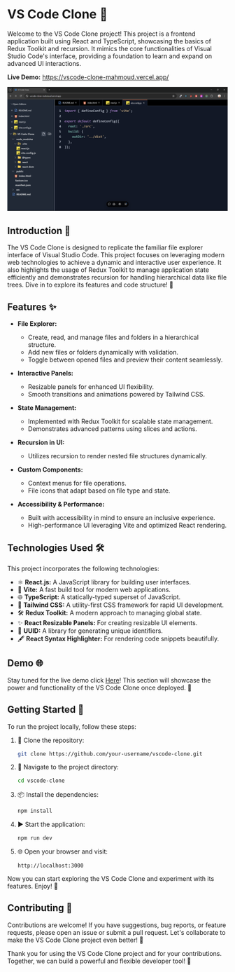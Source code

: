# VS Code Clone 🚀

Welcome to the VS Code Clone project! This project is a frontend application built using React and TypeScript, showcasing the basics of Redux Toolkit and recursion. It mimics the core functionalities of Visual Studio Code's interface, providing a foundation to learn and expand on advanced UI interactions.

**Live Demo:** https://vscode-clone-mahmoud.vercel.app/

![NDCG Algorithm](./public/project-imiage.webp "VsCode Clone App")

## Introduction 📜

The VS Code Clone is designed to replicate the familiar file explorer interface of Visual Studio Code. This project focuses on leveraging modern web technologies to achieve a dynamic and interactive user experience. It also highlights the usage of Redux Toolkit to manage application state efficiently and demonstrates recursion for handling hierarchical data like file trees. Dive in to explore its features and code structure! 💪

## Features ✨

- **File Explorer:**
  - Create, read, and manage files and folders in a hierarchical structure.
  - Add new files or folders dynamically with validation.
  - Toggle between opened files and preview their content seamlessly.

- **Interactive Panels:**
  - Resizable panels for enhanced UI flexibility.
  - Smooth transitions and animations powered by Tailwind CSS.

- **State Management:**
  - Implemented with Redux Toolkit for scalable state management.
  - Demonstrates advanced patterns using slices and actions.

- **Recursion in UI:**
  - Utilizes recursion to render nested file structures dynamically.

- **Custom Components:**
  - Context menus for file operations.
  - File icons that adapt based on file type and state.

- **Accessibility & Performance:**
  - Built with accessibility in mind to ensure an inclusive experience.
  - High-performance UI leveraging Vite and optimized React rendering.

## Technologies Used 🛠️

This project incorporates the following technologies:

- ⚛️ **React.js:** A JavaScript library for building user interfaces.
- 🚀 **Vite:** A fast build tool for modern web applications.
- 🌐 **TypeScript:** A statically-typed superset of JavaScript.
- 🎨 **Tailwind CSS:** A utility-first CSS framework for rapid UI development.
- 🛠️ **Redux Toolkit:** A modern approach to managing global state.
- ✨ **React Resizable Panels:** For creating resizable UI elements.
- 🔢 **UUID:** A library for generating unique identifiers.
- 🖋️ **React Syntax Highlighter:** For rendering code snippets beautifully.

## Demo 🌐

Stay tuned for the live demo click [Here](https://vscode-clone-mahmoud.vercel.app/)! This section will showcase the power and functionality of the VS Code Clone once deployed. 🚀

## Getting Started 🚀

To run the project locally, follow these steps:

1. 🧪 Clone the repository:
   ```bash
   git clone https://github.com/your-username/vscode-clone.git
   ```
2. 📂 Navigate to the project directory:
   ```bash
   cd vscode-clone
   ```
3. 📦 Install the dependencies:
   ```bash
   npm install
   ```
4. ▶️ Start the application:
   ```bash
   npm run dev
   ```
5. 🌐 Open your browser and visit:
   ```
   http://localhost:3000
   ```

Now you can start exploring the VS Code Clone and experiment with its features. Enjoy! 🎉

## Contributing 🤝

Contributions are welcome! If you have suggestions, bug reports, or feature requests, please open an issue or submit a pull request. Let's collaborate to make the VS Code Clone project even better! 🙌

Thank you for using the VS Code Clone project and for your contributions. Together, we can build a powerful and flexible developer tool! 💫

